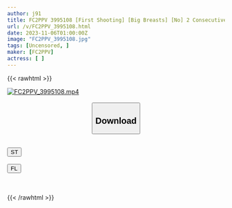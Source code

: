 ```yaml
---
author: j91
title: FC2PPV 3995108 [First Shooting] [Big Breasts] [No] 2 Consecutive Works, Youngest Record Updated. Protecting [Kami Waiting] And Achieving The Triple Crown Of First Titty Fuck, First Insertion, And First Creampie ♥
url: /v/FC2PPV_3995108.html
date: 2023-11-06T01:00:00Z
image: "FC2PPV_3995108.jpg"
tags: [Uncensored, ]
maker: [FC2PPV]
actress: [ ]
---
```



{{< rawhtml >}}

<div class="video" data-videoid="2PwxY4bv7BtZLza">
    <a href="javascript:;">
        <img src="https://my.j91.asia/v/FC2PPV_3995108.jpg" width="WIDTH" height="HEIGHT" alt="FC2PPV_3995108.mp4" loading="lazy">
    </a>
</div>

<script type="text/javascript" src="https://j91.asia/asset/on-demand-st.js"></script>

<br>
  <link rel="stylesheet" href="https://j91.asia/asset/bs5.css">
  
  <center>
  <button class="btn btn-primary" type="button" data-bs-toggle="collapse" data-bs-target=".multi-collapse" aria-expanded="false" aria-controls="multiCollapseExample1 multiCollapseExample2"><h2>Download</h2></button></center>
</p>
<div class="row">
  <div class="col">
    <div class="collapse multi-collapse" id="multiCollapseExample1">
      <div class="card card-body">
	      	      <br>
<div class="buttons">  
<a href="https://streamtape.to/v/2PwxY4bv7BtZLza" target="_blank"><button class="btn-hover color-3"><i class="fa fa-download"></i> ST</button></a></div>
    </div>
  </div>
</div>
  <div class="col">
    <div class="collapse multi-collapse" id="multiCollapseExample2">
      <div class="card card-body">
	      <br>
<div class="buttons">
    <a href="https://filelions.online/f/gz9t7lphqkie" target="_blank"><button class="btn-hover color-9"><i class="fa fa-download"></i> FL</button></a></div>
<br><br>
      </div>
    </div>
  </div>
</div>

{{< /rawhtml >}}